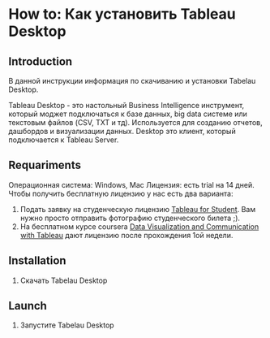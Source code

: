 # How to: Как установить Tableau Desktop

## Introduction
В данной инструкции информация по скачиванию и установки Tabelau Desktop.

Tableau Desktop - это настольный Business Intelligence инструмент, который моджет подключаться к базе данных, big data системе или текстовым файлов (CSV, TXT и тд). Используется для созданию отчетов, дашбордов и визуализации данных. Desktop это клиент, который подключается к Tableau Server.

## Requariments
Операционная система: Windows, Mac
Лицензия: есть trial на 14 дней. Чтобы получить бесплатную лицензию у нас есть два варианта:
1. Подать заявку на студенческую лицензию [Tableau for Student](https://www.tableau.com/academic/students). Вам нужно просто отправить фотографию студенческого билета ;).
2. На бесплатном курсе coursera [Data Visualization and Communication with Tableau](https://www.coursera.org/learn/analytics-tableau/) дают лицензию после прохождения 1ой недели.

## Installation
1. Скачать Tabelau Desktop


## Launch
1. Запустите Tabelau Desktop
